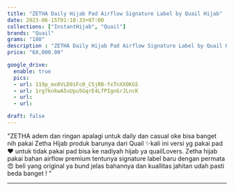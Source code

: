 ```yaml
---
title: "ZETHA Daily Hijab Pad Airflow Signature Label by Quail Hijab"
date: 2023-06-15T01:18:33+07:00
collections: ["InstantHijab", "Quail"]
brands: "Quail"
grams: "180"
description : "ZETHA Daily Hijab Pad Airflow Signature Label by Quail Hijab"
price: "68,000.00"

google_drive:
  enable: true
  pics:
  - url: 119p_mx0VLD9iFc0_C5jRB-fxTnXXOKG5
  - url: 1rg7knkwA5uUpu5GqrE4LfPIgnGrJLncK
  - url: 
  - url: 

draft: false
---
```


"ZETHA 
adem dan ringan apalagi untuk daily dan casual oke bisa banget nih pakai Zetha Hijab produk barunya dari Quail ✨kali ini  versi yg pakai pad ❤️ untuk tidak pakai pad bisa ke nadiyah hijab ya quailLovers. Zetha hijab pakai bahan airflow premium tentunya signature label baru dengan permata 😍 beli yang original ya bund jelas bahannya dan kuallitas jahitan udah pasti beda banget ! "

---    
 
